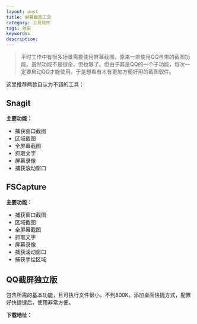 ```yaml
---
layout: post
title: 屏幕截图工具
category: 工具软件
tags: 效率
keywords: 
description: 
---
```



> 平时工作中有很多场景需要使用屏幕截图，原来一直使用QQ自带的截图功能。虽然功能不是很全，但也够了。但由于其是QQ的一个子功能，每次一定要启动QQ才能使用。于是想看有木有更加方便好用的截图软件。


这里推荐两款自认为不错的工具：

## Snagit

**主要功能：**

- 捕获窗口截图
- 区域截图
- 全屏幕截图
- 抓取文字
- 屏幕录像
- 捕获滚动窗口


## FSCapture

**主要功能：**

- 捕获窗口截图
- 区域截图
- 全屏幕截图
- 抓取文字
- 屏幕录像
- 捕获滚动窗口
- 捕获手绘区域


## QQ截屏独立版

包含所需的基本功能，且可执行文件很小，不到800K。添加桌面快捷方式，配置好快捷键后，使用非常方便。


**下载地址：**


